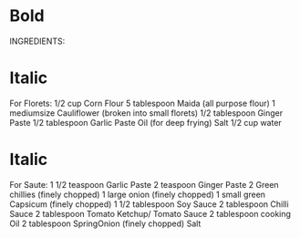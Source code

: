 # Bold
INGREDIENTS:

# Italic
For Florets:
1/2 cup Corn Flour
5 tablespoon Maida (all purpose flour)
1 mediumsize Cauliflower (broken into small florets)
1/2 tablespoon Ginger Paste
1/2 tablespoon Garlic Paste
Oil (for deep frying)
Salt
1/2 cup water

# Italic
For Saute:
1 1/2 teaspoon Garlic Paste
2 teaspoon Ginger Paste
2 Green chillies (finely chopped)
1 large onion (finely chopped)
1 small green Capsicum (finely chopped)
1 1/2 tablespoon Soy Sauce
2 tablespoon Chilli Sauce
2 tablespoon Tomato Ketchup/ Tomato Sauce
2 tablespoon cooking Oil
2 tablespoon SpringOnion (finely chopped)
Salt